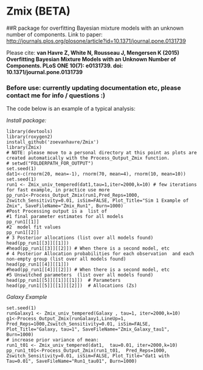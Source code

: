 # Zmix (BETA)
##R package for overfitting Bayesian mixture models with an unknown number of components.
Link to paper: http://journals.plos.org/plosone/article?id=10.1371/journal.pone.0131739

Please cite: **van Havre Z, White N, Rousseau J, Mengersen K (2015) Overfitting Bayesian Mixture Models with an Unknown Number of Components. PLoS ONE 10(7): e0131739. doi: 10.1371/journal.pone.0131739**



### Before use: currently updating documentation etc, please contact me for info / questions :)  

The code below is an example of a typical analysis:

*Install package:*

    library(devtools)
    library(roxygen2)
    install_github('zoevanhavre/Zmix')
    library(Zmix)
    # NOTE: please move to a personal directory at this point as plots are created automatically with the Process_Output_Zmix function.
    # setwd("FOLDERPATH_FOR_OUTPUT")
    set.seed(1)	
    dat1<-c(rnorm(20, mean=-1), rnorm(70, mean=4), rnorm(10, mean=10))
    set.seed(1)	
    run1 <- Zmix_univ_tempered(dat1,tau=1,iter=2000,k=10) # few iterations for fast example, in practice use more 
    pp_run1<-Process_Output_Zmix(run1,Pred_Reps=1000, Zswitch_Sensitivity=0.01, isSim=FALSE, Plot_Title="Sim 1 Example of Zmix", SaveFileName="Zmix_Run1", Burn=1000)
    #Post Processing output is a  list of 
    #1 final parameter estimates for all models
    pp_run1[[1]]
    #2  model fit values
    pp_run1[[2]]
    # 3 Posterior allocations (list over all models found)
    head(pp_run1[[3]][[1]])
    #head(pp_run1[[3]][[2]]) # When there is a second model, etc
    # 4 Posterior Allocation probabilities for each observation  and each non-empty group (list over all models found)
    head(pp_run1[[4]][[1]])
    #head(pp_run1[[4]][[2]]) # When there is a second model, etc
    #5 Unswitched parameters  (list over all models found)
    head(pp_run1[[5]][[1]][[1]])  # Parameters
    head(pp_run1[[5]][[1]][[2]])  # Allocations (Zs)

*Galaxy Example*

    set.seed(1)
    runGalaxy1 <- Zmix_univ_tempered(Galaxy , tau=1, iter=2000,k=10)
    g1<-Process_Output_Zmix(runGalaxy1,LineUp=1, Pred_Reps=1000,Zswitch_Sensitivity=0.01, isSim=FALSE, Plot_Title="Galaxy, tau=1", SaveFileName="Zmix_Galaxy_tau1", Burn=1000)
    # increase prior variance of mean: 
    run1_t01 <- Zmix_univ_tempered(dat1,  tau=0.01, iter=2000,k=10)
    pp_run1_t01<-Process_Output_Zmix(run1_t01,  Pred_Reps=1000, Zswitch_Sensitivity=0.01, isSim=FALSE, Plot_Title="dat1 with Tau=0.01", SaveFileName="Run1_tau01", Burn=1000)

